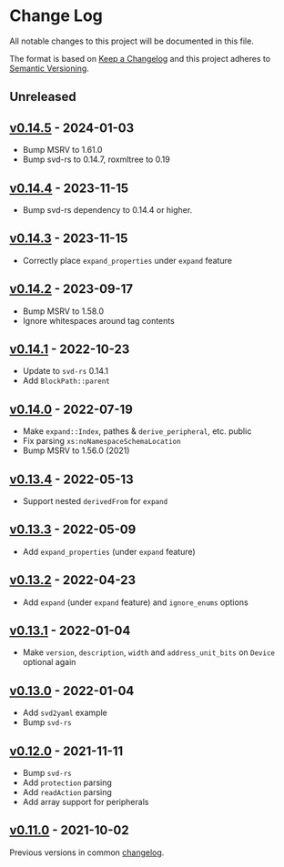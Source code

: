 # Change Log

All notable changes to this project will be documented in this file.

The format is based on [Keep a Changelog](http://keepachangelog.com/)
and this project adheres to [Semantic Versioning](http://semver.org/).

## Unreleased

## [v0.14.5] - 2024-01-03

- Bump MSRV to 1.61.0
- Bump svd-rs to 0.14.7, roxmltree to 0.19

## [v0.14.4] - 2023-11-15

- Bump svd-rs dependency to 0.14.4 or higher.

## [v0.14.3] - 2023-11-15

- Correctly place `expand_properties` under `expand` feature

## [v0.14.2] - 2023-09-17

- Bump MSRV to 1.58.0
- Ignore whitespaces around tag contents

## [v0.14.1] - 2022-10-23

- Update to `svd-rs` 0.14.1
- Add `BlockPath::parent`

## [v0.14.0] - 2022-07-19

- Make `expand::Index`, pathes & `derive_peripheral`, etc. public
- Fix parsing `xs:noNamespaceSchemaLocation`
- Bump MSRV to 1.56.0 (2021)

## [v0.13.4] - 2022-05-13

- Support nested `derivedFrom` for `expand`

## [v0.13.3] - 2022-05-09

- Add `expand_properties` (under `expand` feature)

## [v0.13.2] - 2022-04-23

- Add `expand` (under `expand` feature) and `ignore_enums` options

## [v0.13.1] - 2022-01-04

- Make `version`, `description`, `width` and `address_unit_bits` on `Device` optional again

## [v0.13.0] - 2022-01-04

- Add `svd2yaml` example
- Bump `svd-rs`

## [v0.12.0] - 2021-11-11

- Bump `svd-rs`
- Add `protection` parsing
- Add `readAction` parsing
- Add array support for peripherals

## [v0.11.0] - 2021-10-02

Previous versions in common [changelog](../CHANGELOG.md).

[Unreleased]: https://github.com/rust-embedded/svd/compare/svd-rs-v0.14.7...HEAD
[v0.14.5]: https://github.com/rust-embedded/svd/compare/svd-parser-v0.14.4...svd-rs-v0.14.7
[v0.14.4]: https://github.com/rust-embedded/svd/compare/svd-parser-v0.14.3...svd-parser-v0.14.4
[v0.14.3]: https://github.com/rust-embedded/svd/compare/svd-parser-v0.14.2...svd-parser-v0.14.3
[v0.14.2]: https://github.com/rust-embedded/svd/compare/svd-rs-v0.14.2...svd-parser-v0.14.2
[v0.14.1]: https://github.com/rust-embedded/svd/compare/v0.14.0...svd-rs-v0.14.1
[v0.14.0]: https://github.com/rust-embedded/svd/compare/svd-parser-v0.13.4...v0.14.0
[v0.13.4]: https://github.com/rust-embedded/svd/compare/svd-parser-v0.13.3...svd-parser-v0.13.4
[v0.13.3]: https://github.com/rust-embedded/svd/compare/svd-parser-v0.13.2...svd-parser-v0.13.3
[v0.13.2]: https://github.com/rust-embedded/svd/compare/svd-rs-v0.13.2...svd-parser-v0.13.2
[v0.13.1]: https://github.com/rust-embedded/svd/compare/v0.13.0...svd-parser-v0.13.1
[v0.13.0]: https://github.com/rust-embedded/svd/compare/v0.12.0...v0.13.0
[v0.12.0]: https://github.com/rust-embedded/svd/compare/v0.11.0...v0.12.0
[v0.11.0]: https://github.com/rust-embedded/svd/compare/v0.10.2...v0.11.0
